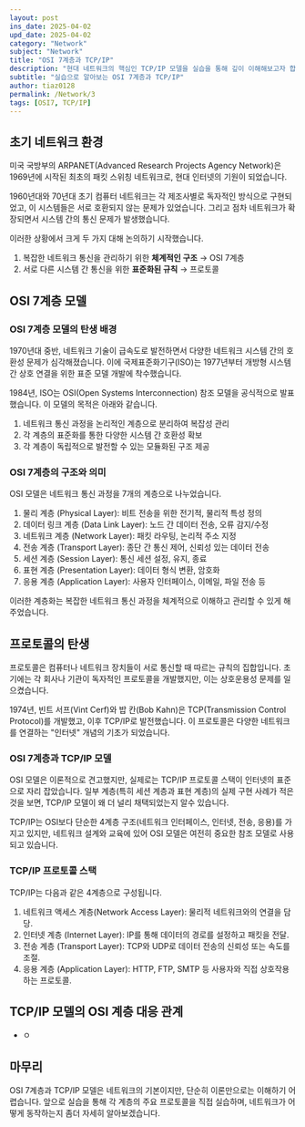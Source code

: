 ```yaml
---
layout: post
ins_date: 2025-04-02
upd_date: 2025-04-02
category: "Network"
subject: "Network"
title: "OSI 7계층과 TCP/IP"
description: "현대 네트워크의 핵심인 TCP/IP 모델을 실습을 통해 깊이 이해해보고자 합니다. 각 계층마다 어떤 방식으로 접근하고 공부하면 좋을지, 실습으로 따라해봅시다."
subtitle: "실습으로 알아보는 OSI 7계층과 TCP/IP"
author: tiaz0128
permalink: /Network/3
tags: [OSI7, TCP/IP]
---
```


## 초기 네트워크 환경

미국 국방부의 ARPANET(Advanced Research Projects Agency Network)은 1969년에 시작된 최초의 패킷 스위칭 네트워크로, 현대 인터넷의 기원이 되었습니다.

1960년대와 70년대 초기 컴퓨터 네트워크는 각 제조사별로 독자적인 방식으로 구현되었고, 이 시스템들은 서로 호환되지 않는 문제가 있었습니다. 그리고 점차 네트워크가 확장되면서 시스템 간의 통신 문제가 발생했습니다.

이러한 상황에서 크게 두 가지 대해 논의하기 시작했습니다.

1. 복잡한 네트워크 통신을 관리하기 위한 **체계적인 구조** → OSI 7계층
2. 서로 다른 시스템 간 통신을 위한 **표준화된 규칙** → 프로토콜

## OSI 7계층 모델

### OSI 7계층 모델의 탄생 배경

1970년대 중반, 네트워크 기술이 급속도로 발전하면서 다양한 네트워크 시스템 간의 호환성 문제가 심각해졌습니다. 이에 국제표준화기구(ISO)는 1977년부터 개방형 시스템 간 상호 연결을 위한 표준 모델 개발에 착수했습니다.

1984년, ISO는 OSI(Open Systems Interconnection) 참조 모델을 공식적으로 발표했습니다. 이 모델의 목적은 아래와 같습니다.

1. 네트워크 통신 과정을 논리적인 계층으로 분리하여 복잡성 관리
2. 각 계층의 표준화를 통한 다양한 시스템 간 호환성 확보
3. 각 계층이 독립적으로 발전할 수 있는 모듈화된 구조 제공

### OSI 7계층의 구조와 의미

OSI 모델은 네트워크 통신 과정을 7개의 계층으로 나누었습니다.

1. 물리 계층 (Physical Layer): 비트 전송을 위한 전기적, 물리적 특성 정의
2. 데이터 링크 계층 (Data Link Layer): 노드 간 데이터 전송, 오류 감지/수정
3. 네트워크 계층 (Network Layer): 패킷 라우팅, 논리적 주소 지정
4. 전송 계층 (Transport Layer): 종단 간 통신 제어, 신뢰성 있는 데이터 전송
5. 세션 계층 (Session Layer): 통신 세션 설정, 유지, 종료
6. 표현 계층 (Presentation Layer): 데이터 형식 변환, 암호화
7. 응용 계층 (Application Layer): 사용자 인터페이스, 이메일, 파일 전송 등

이러한 계층화는 복잡한 네트워크 통신 과정을 체계적으로 이해하고 관리할 수 있게 해주었습니다.

## 프로토콜의 탄생

프로토콜은 컴퓨터나 네트워크 장치들이 서로 통신할 때 따르는 규칙의 집합입니다. 초기에는 각 회사나 기관이 독자적인 프로토콜을 개발했지만, 이는 상호운용성 문제를 일으켰습니다.

1974년, 빈트 서프(Vint Cerf)와 밥 칸(Bob Kahn)은 TCP(Transmission Control Protocol)를 개발했고, 이후 TCP/IP로 발전했습니다. 이 프로토콜은 다양한 네트워크를 연결하는 "인터넷" 개념의 기초가 되었습니다.

### OSI 7계층과 TCP/IP 모델

OSI 모델은 이론적으로 견고했지만, 실제로는 TCP/IP 프로토콜 스택이 인터넷의 표준으로 자리 잡았습니다. 일부 계층(특히 세션 계층과 표현 계층)의 실제 구현 사례가 적은것을 보면, TCP/IP 모델이 왜 더 널리 채택되었는지 알수 있습니다.

TCP/IP는 OSI보다 단순한 4계층 구조(네트워크 인터페이스, 인터넷, 전송, 응용)를 가지고 있지만, 네트워크 설계와 교육에 있어 OSI 모델은 여전히 중요한 참조 모델로 사용되고 있습니다.

### TCP/IP 프로토콜 스택

TCP/IP는 다음과 같은 4계층으로 구성됩니다.

1. 네트워크 액세스 계층(Network Access Layer): 물리적 네트워크와의 연결을 담당.
2. 인터넷 계층 (Internet Layer): IP를 통해 데이터의 경로를 설정하고 패킷을 전달.
3. 전송 계층 (Transport Layer): TCP와 UDP로 데이터 전송의 신뢰성 또는 속도를 조절.
4. 응용 계층 (Application Layer): HTTP, FTP, SMTP 등 사용자와 직접 상호작용하는 프로토콜.

## TCP/IP 모델의 OSI 계층 대응 관계

- ㅇ

## 마무리

OSI 7계층과 TCP/IP 모델은 네트워크의 기본이지만, 단순히 이론만으로는 이해하기 어렵습니다. 앞으로 실습을 통해 각 계층의 주요 프로토콜을 직접 실습하며, 네트워크가 어떻게 동작하는지 좀더 자세히 알아보겠습니다.
